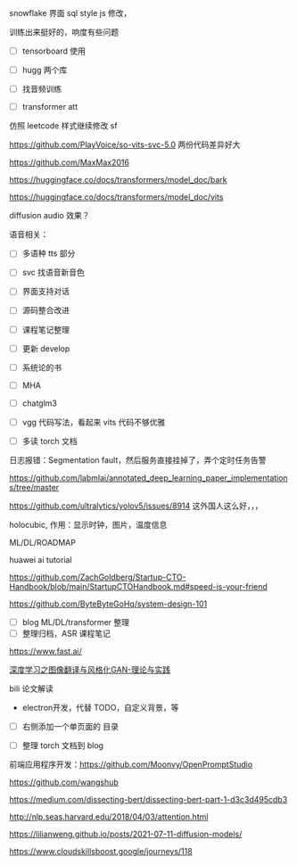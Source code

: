
snowflake 界面 sql style js 修改，

训练出来挺好的，响度有些问题

- [ ] tensorboard 使用
- [ ] hugg 两个库
- [ ] 找音频训练
- [ ] transformer att


仿照 leetcode 样式继续修改 sf

https://github.com/PlayVoice/so-vits-svc-5.0 两份代码差异好大

https://github.com/MaxMax2016

https://huggingface.co/docs/transformers/model_doc/bark

https://huggingface.co/docs/transformers/model_doc/vits

diffusion audio 效果？

语音相关：
- [ ] 多语种 tts 部分
- [ ] svc 找语音新音色
- [ ] 界面支持对话
- [ ] 源码整合改进


- [ ] 课程笔记整理
- [ ] 更新 develop
- [ ] 系统论的书
- [ ] MHA
- [ ] chatglm3
- [ ] vgg 代码写法，看起来  vits 代码不够优雅
- [ ] 多读 torch 文档



日志报错：Segmentation fault，然后服务直接挂掉了，弄个定时任务告警


https://github.com/labmlai/annotated_deep_learning_paper_implementations/tree/master


https://github.com/ultralytics/yolov5/issues/8914 这外国人这么好，，，



holocubic, 作用：显示时钟，图片，温度信息

ML/DL/ROADMAP

huawei ai tutorial

https://github.com/ZachGoldberg/Startup-CTO-Handbook/blob/main/StartupCTOHandbook.md#speed-is-your-friend

https://github.com/ByteByteGoHq/system-design-101

- [ ] blog ML/DL/transformer 整理
- [ ] 整理归档，ASR 课程笔记

https://www.fast.ai/


[深度学习之图像翻译与风格化GAN-理论与实践](https://www.bilibili.com/video/BV1Wr4y1b77B)

bili 论文解读

- electron开发，代替 TODO，自定义背景，等


- [ ] 右侧添加一个单页面的 目录
- [ ] 整理 torch 文档到 blog


前端应用程序开发：https://github.com/Moonvy/OpenPromptStudio

https://github.com/wangshub


https://medium.com/dissecting-bert/dissecting-bert-part-1-d3c3d495cdb3

http://nlp.seas.harvard.edu/2018/04/03/attention.html


https://lilianweng.github.io/posts/2021-07-11-diffusion-models/

https://www.cloudskillsboost.google/journeys/118
